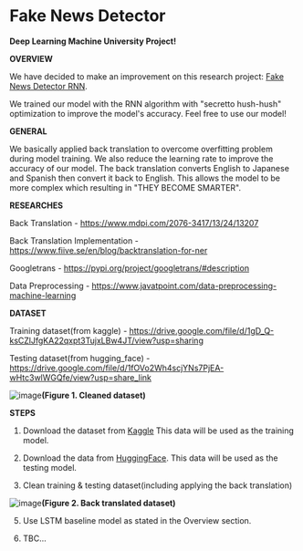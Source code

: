 # Fake News Detector

**Deep Learning Machine University Project!**

**OVERVIEW**

We have decided to make an improvement on this research project: [Fake News Detector RNN](https://www.kaggle.com/code/muhammadwaseem123/fake-news-detector-rnn).

We trained our model with the RNN algorithm with "secretto hush-hush" optimization to improve the model's accuracy. Feel free to use our model!

**GENERAL**

We basically applied back translation to overcome overfitting problem during model training. We also reduce the learning rate to improve the accuracy of our model. The back translation converts English to Japanese and Spanish then convert it back to English. This allows the model to be more complex which resulting in "THEY BECOME SMARTER".

**RESEARCHES**

Back Translation - https://www.mdpi.com/2076-3417/13/24/13207

Back Translation Implementation - https://www.fiive.se/en/blog/backtranslation-for-ner

Googletrans - https://pypi.org/project/googletrans/#description

Data Preprocessing - https://www.javatpoint.com/data-preprocessing-machine-learning

**DATASET**

Training dataset(from kaggle) - https://drive.google.com/file/d/1gD_Q-ksCZlJfgKA22qxpt3TujxLBw4JT/view?usp=sharing

Testing dataset(from hugging_face) - https://drive.google.com/file/d/1fOVo2Wh4scjYNs7PjEA-wHtc3wlWGQfe/view?usp=share_link

![image](https://github.com/user-attachments/assets/48ea163d-617b-47e4-afbf-4cceb86363ae)**(Figure 1. Cleaned dataset)**

**STEPS**

1. Download the dataset from [Kaggle](https://www.kaggle.com/code/muhammadwaseem123/fake-news-detector-rnn) This data will be used as the training model.

2. Download the data from [HuggingFace](https://drive.google.com/file/d/1fOVo2Wh4scjYNs7PjEA-wHtc3wlWGQfe/view). This data will be used as the testing model.

3. Clean training & testing dataset(including applying the back translation)

![image](https://github.com/user-attachments/assets/2d405136-bc4e-4dd9-9f89-f688f8b18179)**(Figure 2. Back translated dataset)**


5. Use LSTM baseline model as stated in the Overview section.

6. TBC...
